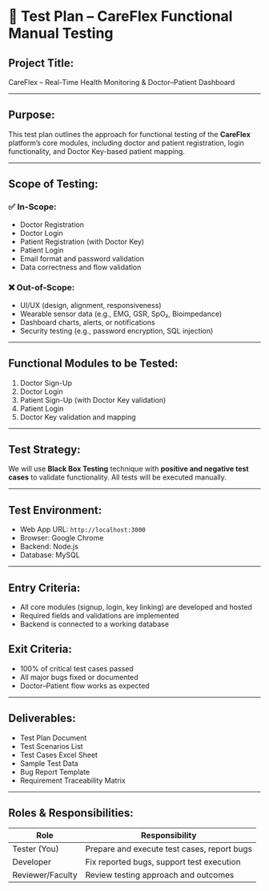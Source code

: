 # 🧪 Test Plan – CareFlex Functional Manual Testing

## Project Title:
CareFlex – Real-Time Health Monitoring & Doctor–Patient Dashboard

---

## Purpose:
This test plan outlines the approach for functional testing of the **CareFlex** platform’s core modules, including doctor and patient registration, login functionality, and Doctor Key-based patient mapping.

---

## Scope of Testing:

### ✅ In-Scope:
- Doctor Registration
- Doctor Login
- Patient Registration (with Doctor Key)
- Patient Login
- Email format and password validation
- Data correctness and flow validation

### ❌ Out-of-Scope:
- UI/UX (design, alignment, responsiveness)
- Wearable sensor data (e.g., EMG, GSR, SpO₂, Bioimpedance)
- Dashboard charts, alerts, or notifications
- Security testing (e.g., password encryption, SQL injection)

---

## Functional Modules to be Tested:
1. Doctor Sign-Up
2. Doctor Login
3. Patient Sign-Up (with Doctor Key validation)
4. Patient Login
5. Doctor Key validation and mapping

---

## Test Strategy:
We will use **Black Box Testing** technique with **positive and negative test cases** to validate functionality. All tests will be executed manually.

---

## Test Environment:
- Web App URL: `http://localhost:3000` 
- Browser: Google Chrome 
- Backend: Node.js 
- Database: MySQL 

---

## Entry Criteria:
- All core modules (signup, login, key linking) are developed and hosted
- Required fields and validations are implemented
- Backend is connected to a working database

## Exit Criteria:
- 100% of critical test cases passed
- All major bugs fixed or documented
- Doctor–Patient flow works as expected

---

## Deliverables:
- Test Plan Document
- Test Scenarios List
- Test Cases Excel Sheet
- Sample Test Data
- Bug Report Template
- Requirement Traceability Matrix

---

## Roles & Responsibilities:
| Role | Responsibility |
|------|----------------|
| Tester (You) | Prepare and execute test cases, report bugs |
| Developer | Fix reported bugs, support test execution |
| Reviewer/Faculty | Review testing approach and outcomes |
